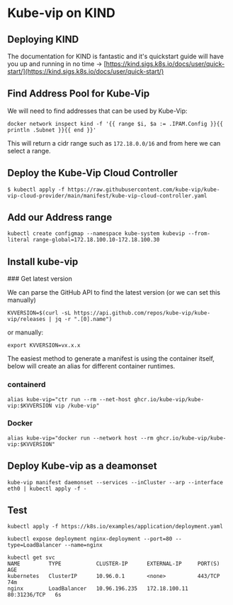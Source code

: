 # Kube-vip on KIND

## Deploying KIND

The documentation for KIND is fantastic and it's quickstart guide will have you up and running in no time -> [https://kind.sigs.k8s.io/docs/user/quick-start/](https://kind.sigs.k8s.io/docs/user/quick-start/)

## Find Address Pool for Kube-Vip

We will need to find addresses that can be used by Kube-Vip:

```
docker network inspect kind -f '{{ range $i, $a := .IPAM.Config }}{{ println .Subnet }}{{ end }}'
```

This will return a cidr range such as `172.18.0.0/16` and from here we can select a range.

## Deploy the Kube-Vip Cloud Controller

```
$ kubectl apply -f https://raw.githubusercontent.com/kube-vip/kube-vip-cloud-provider/main/manifest/kube-vip-cloud-controller.yaml
```

## Add our Address range

```
kubectl create configmap --namespace kube-system kubevip --from-literal range-global=172.18.100.10-172.18.100.30
```

## Install kube-vip

### Get latest version

 We can parse the GitHub API to find the latest version (or we can set this manually)

`KVVERSION=$(curl -sL https://api.github.com/repos/kube-vip/kube-vip/releases | jq -r ".[0].name")`

or manually:

`export KVVERSION=vx.x.x`

The easiest method to generate a manifest is using the container itself, below will create an alias for different container runtimes.

### containerd
`alias kube-vip="ctr run --rm --net-host ghcr.io/kube-vip/kube-vip:$KVVERSION vip /kube-vip"`

### Docker
`alias kube-vip="docker run --network host --rm ghcr.io/kube-vip/kube-vip:$KVVERSION"`

## Deploy Kube-vip as a deamonset

```
kube-vip manifest daemonset --services --inCluster --arp --interface eth0 | kubectl apply -f -
```

## Test

```
kubectl apply -f https://k8s.io/examples/application/deployment.yaml
```

```
kubectl expose deployment nginx-deployment --port=80 --type=LoadBalancer --name=nginx
```

```
kubectl get svc
NAME         TYPE           CLUSTER-IP      EXTERNAL-IP     PORT(S)        AGE
kubernetes   ClusterIP      10.96.0.1       <none>          443/TCP        74m
nginx        LoadBalancer   10.96.196.235   172.18.100.11   80:31236/TCP   6s
```
